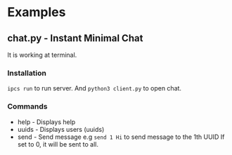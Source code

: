# Examples

## chat.py - Instant Minimal Chat
It is working at terminal.  

### Installation
`ipcs run` to run server.
And `python3 client.py` to open chat.

### Commands
* help - Displays help
* uuids - Displays users (uuids)
* send - Send message
  e.g `send 1 Hi` to send message to the 1th UUID
  If set to 0, it will be sent to all.